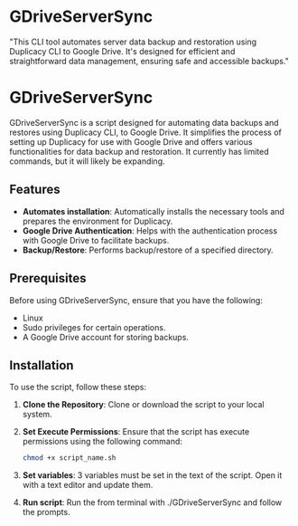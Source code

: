 # GDriveServerSync
"This CLI tool automates server data backup and restoration using Duplicacy CLI to Google Drive. It's designed for efficient and straightforward data management, ensuring safe and accessible backups."
# GDriveServerSync

GDriveServerSync is a script designed for automating data backups and restores using Duplicacy CLI, to Google Drive. It simplifies the process of setting up Duplicacy for use with Google Drive and offers various functionalities for data backup and restoration. It currently has limited commands, but it will likely be expanding. 

## Features

- **Automates installation**: Automatically installs the necessary tools and prepares the environment for Duplicacy.
- **Google Drive Authentication**: Helps with the authentication process with Google Drive to facilitate backups.
- **Backup/Restore**: Performs backup/restore of a specified directory.

## Prerequisites

Before using GDriveServerSync, ensure that you have the following:

- Linux
- Sudo privileges for certain operations.
- A Google Drive account for storing backups.

## Installation

To use the script, follow these steps:

1. **Clone the Repository**: Clone or download the script to your local system.

2. **Set Execute Permissions**: Ensure that the script has execute permissions using the following command:
   ```bash
   chmod +x script_name.sh

3. **Set variables**: 3 variables must be set in the text of the script. Open it with a text editor and update them.

4. **Run script**: Run the from terminal with ./GDriveServerSync and follow the prompts.
